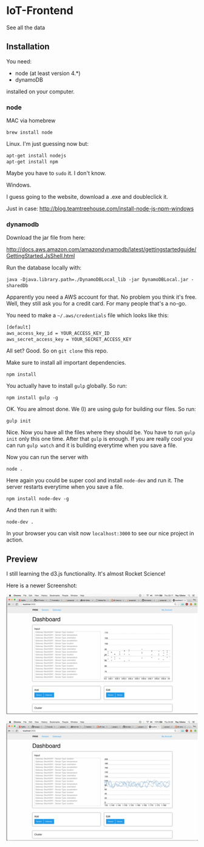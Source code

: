 # IoT-Frontend
See all the data

## Installation

You need:
  * node (at least version 4.\*)
  * dynamoDB

installed on your computer.

### node

MAC via homebrew

```
brew install node
```

Linux. I'm just guessing now but:

```
apt-get install nodejs
apt-get install npm
```

Maybe you have to `sudo` it. I don't know.

Windows.

I guess going to the website, download a .exe and doubleclick it.

Just in case: http://blog.teamtreehouse.com/install-node-js-npm-windows

### dynamodb

Download the jar file from here:

http://docs.aws.amazon.com/amazondynamodb/latest/gettingstartedguide/GettingStarted.JsShell.html

Run the database locally with:

```
java -Djava.library.path=./DynamoDBLocal_lib -jar DynamoDBLocal.jar -sharedDb
```

Apparently you need a AWS account for that. No problem you think it's free.
Well, they still ask you for a credit card. For many people that's a no-go.

You need to make a `~/.aws/credentials` file which looks like this:

```
[default]
aws_access_key_id = YOUR_ACCESS_KEY_ID
aws_secret_access_key = YOUR_SECRET_ACCESS_KEY
```

All set? Good. So on `git clone` this repo.

Make sure to install all important dependencies.

```
npm install
```

You actually have to install `gulp` globally. So run:

```
npm install gulp -g
```

OK. You are almost done. We (I) are using gulp for building our files. So run:

```
gulp init
```

Nice. Now you have all the files where they should be. You have to run 
`gulp init` only this one time. After that `gulp` is enough. If you are really
cool you can run `gulp watch` and it is building everytime when you save a
file.

Now you can run the server with 

```
node .
```

Here again you could be super cool and install `node-dev` and run it.
The server restarts everytime when you save a file.

```
npm install node-dev -g
```

And then run it with:

```
node-dev .
```

In your browser you can visit now `localhost:3000` to see our nice project in action.

## Preview

I still learning the d3.js functionality. It's almost Rocket Science!

Here is a newer Screenshot:

![](docs/graph.png)

![](docs/graph_with_lines.png)

